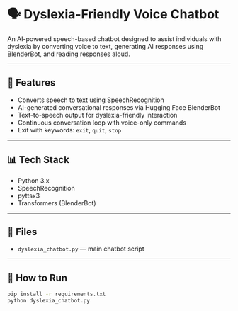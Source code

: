 # 🗣️ Dyslexia-Friendly Voice Chatbot

An AI-powered speech-based chatbot designed to assist individuals with dyslexia by converting voice to text, generating AI responses using BlenderBot, and reading responses aloud.

---

## 📌 Features

- Converts speech to text using SpeechRecognition
- AI-generated conversational responses via Hugging Face BlenderBot
- Text-to-speech output for dyslexia-friendly interaction
- Continuous conversation loop with voice-only commands
- Exit with keywords: `exit`, `quit`, `stop`

---

## 📊 Tech Stack

- Python 3.x  
- SpeechRecognition  
- pyttsx3  
- Transformers (BlenderBot)

---

## 📁 Files

- `dyslexia_chatbot.py` — main chatbot script

---

## 📄 How to Run

```bash
pip install -r requirements.txt
python dyslexia_chatbot.py
